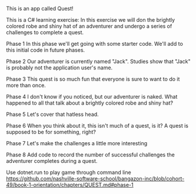 This is an app called Quest!

This is a C# learning exercise:
In this exercise we will don the brightly colored robe and shiny hat of an adventurer and undergo a series of challenges to complete a quest.

Phase 1
In this phase we'll get going with some starter code. We'll add to this initial code in future phases.

Phase 2
Our adventurer is currently named "Jack". Studies show that "Jack" is probably not the application user's name.

Phase 3
This quest is so much fun that everyone is sure to want to do it more than once.

Phase 4
I don't know if you noticed, but our adventurer is naked. What happened to all that talk about a brightly colored robe and shiny hat?

Phase 5
Let's cover that hatless head.

Phase 6
When you think about it, this isn't much of a quest, is it? A quest is supposed to be for something, right?

Phase 7
Let's make the challenges a little more interesting

Phase 8
Add code to record the number of successful challenges the adventurer completes during a quest. 


Use dotnet.run to play game through command line
https://github.com/nashville-software-school/bangazon-inc/blob/cohort-49/book-1-orientation/chapters/QUEST.md#phase-1
